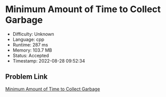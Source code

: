 # Minimum Amount of Time to Collect Garbage

- Difficulty: Unknown
- Language: cpp
- Runtime: 287 ms
- Memory: 103.7 MB
- Status: Accepted
- Timestamp: 2022-08-28 09:52:34

## Problem Link
[Minimum Amount of Time to Collect Garbage](https://leetcode.com/problems/minimum-amount-of-time-to-collect-garbage)

